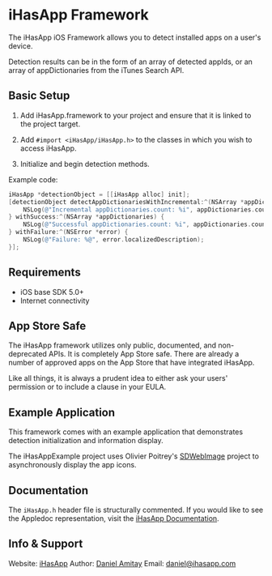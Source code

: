 iHasApp Framework
=========================

The iHasApp iOS Framework allows you to detect installed apps on a user's device.

Detection results can be in the form of an array of detected appIds, or an array of appDictionaries from the iTunes Search API.

Basic Setup
-----------

1. Add iHasApp.framework to your project and ensure that it is linked to the project target.

2. Add `#import <iHasApp/iHasApp.h>` to the classes in which you wish to access iHasApp.

3. Initialize and begin detection methods.

Example code:

```objective-c
iHasApp *detectionObject = [[iHasApp alloc] init];
[detectionObject detectAppDictionariesWithIncremental:^(NSArray *appDictionaries) {
    NSLog(@"Incremental appDictionaries.count: %i", appDictionaries.count);
} withSuccess:^(NSArray *appDictionaries) {
    NSLog(@"Successful appDictionaries.count: %i", appDictionaries.count);
} withFailure:^(NSError *error) {
    NSLog(@"Failure: %@", error.localizedDescription);
}];
```

Requirements
-----------

- iOS base SDK 5.0+
- Internet connectivity

App Store Safe
--------------

The iHasApp framework utilizes only public, documented, and non-deprecated APIs. It is completely App Store safe. There are already a number of approved apps on the App Store that have integrated iHasApp.

Like all things, it is always a prudent idea to either ask your users' permission or to include a clause in your EULA.

Example Application
--------------

This framework comes with an example application that demonstrates detection initialization and information display.

The iHasAppExample project uses Olivier Poitrey's [SDWebImage](https://github.com/rs/SDWebImage) project to asynchronously display the app icons.

Documentation
--------------

The `iHasApp.h` header file is structurally commented. If you would like to see the Appledoc representation, visit the [iHasApp Documentation](http://www.ihasapp.com/documentation).

Info & Support
--------------

Website: [iHasApp](http://www.ihasapp.com)
Author: [Daniel Amitay](https://github.com/danielamitay)
Email: daniel@ihasapp.com